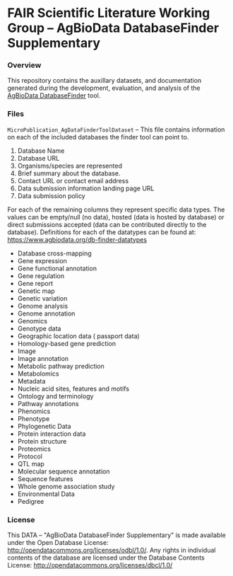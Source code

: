 # FAIR Scientific Literature Working Group – AgBioData DatabaseFinder Supplementary 
### Overview
This repository contains the auxillary datasets, and documentation generated during the development, evaluation, and analysis of the [AgBioData DatabaseFinder](https://www.agbiodata.org/databasefinder) tool. 

### Files
```MicroPublication_AgDataFinderToolDataset``` 
– This file contains information on each of the included databases the finder tool can point to.  

1. Database Name
2. Database URL
3. Organisms/species are represented 
4. Brief summary about the database.
5. Contact URL or contact email address
6. Data submission information landing page URL
7. Data submission policy

For each of the remaining columns they represent specific data types. The values can be empty/null (no data), hosted (data is hosted by database) or direct submissions accepted (data can be contributed directly to the database). Definitions for each of the datatypes can be found at: https://www.agbiodata.org/db-finder-datatypes


- Database cross-mapping
- Gene expression
- Gene functional annotation
- Gene regulation
- Gene report
- Genetic map
- Genetic variation
- Genome analysis
- Genome annotation
- Genomics
- Genotype data
- Geographic location data ( passport data)
- Homology-based gene prediction
- Image
- Image annotation
- Metabolic pathway prediction
- Metabolomics
- Metadata
- Nucleic acid sites, features and motifs
- Ontology and terminology
- Pathway annotations
- Phenomics
 - Phenotype
- Phylogenetic Data
 - Protein interaction data
- Protein structure
- Proteomics
- Protocol
- QTL map
- Molecular sequence annotation
- Sequence features 
- Whole genome association study
- Environmental Data
- Pedigree



### License
This DATA – "AgBioData DatabaseFinder Supplementary" is made available under the Open Database License: http://opendatacommons.org/licenses/odbl/1.0/. Any rights in individual contents of the database are licensed under the Database Contents License: http://opendatacommons.org/licenses/dbcl/1.0/
